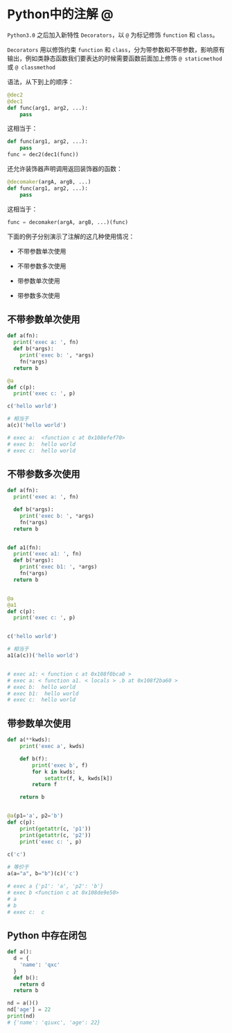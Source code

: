 # Python中的注解 @

`Python3.0` 之后加入新特性 `Decorators`，以 `@` 为标记修饰 `function` 和 `class`。

`Decorators` 用以修饰约束 `function` 和 `class`，分为带参数和不带参数，影响原有输出，例如类静态函数我们要表达的时候需要函数前面加上修饰 `@ staticmethod` 或 `@ classmethod`

语法，从下到上的顺序：

```py
@dec2
@dec1
def func(arg1, arg2, ...):
    pass
```

这相当于：

```py
def func(arg1, arg2, ...):
    pass
func = dec2(dec1(func))
```

还允许装饰器声明调用返回装饰器的函数：

```py
@decomaker(argA, argB, ...)
def func(arg1, arg2, ...):
    pass
```

这相当于：

```py
func = decomaker(argA, argB, ...)(func)
```


下面的例子分别演示了注解的这几种使用情况：

- 不带参数单次使用

- 不带参数多次使用

- 带参数单次使用

- 带参数多次使用

## 不带参数单次使用

```py
def a(fn):
  print('exec a: ', fn)
  def b(*args):
    print('exec b: ', *args)
    fn(*args)
  return b

@a
def c(p):
  print('exec c: ', p)

c('hello world')

# 相当于
a(c)('hello world')

# exec a:  <function c at 0x108efef70>
# exec b:  hello world
# exec c:  hello world

```

## 不带参数多次使用

```py
def a(fn):
  print('exec a: ', fn)

  def b(*args):
    print('exec b: ', *args)
    fn(*args)
  return b


def a1(fn):
  print('exec a1: ', fn)
  def b(*args):
    print('exec b1: ', *args)
    fn(*args)
  return b


@a
@a1
def c(p):
  print('exec c: ', p)


c('hello world')

# 相当于
a1(a(c))('hello world')


# exec a1: < function c at 0x108f0bca0 >
# exec a: < function a1. < locals > .b at 0x108f2ba60 >
# exec b:  hello world
# exec b1:  hello world
# exec c:  hello world

```

## 带参数单次使用

```py
def a(**kwds):
    print('exec a', kwds)

    def b(f):
        print('exec b', f)
        for k in kwds:
            setattr(f, k, kwds[k])
        return f

    return b


@a(p1='a', p2='b')
def c(p):
    print(getattr(c, 'p1'))
    print(getattr(c, 'p2'))
    print('exec c: ', p)
    
c('c')

# 等价于
a(a="a", b="b")(c)('c')

# exec a {'p1': 'a', 'p2': 'b'}
# exec b <function c at 0x108de9e50>
# a
# b
# exec c:  c
```

## Python 中存在闭包

```py
def a():
  d = {
    'name': 'qxc'
  }
  def b():
    return d
  return b

nd = a()()
nd['age'] = 22
print(nd)
# {'name': 'qiuxc', 'age': 22}
```